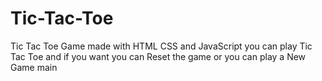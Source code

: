# Tic-Tac-Toe
Tic Tac Toe Game made with HTML CSS and JavaScript you can play Tic Tac Toe and if you want you can Reset the game or you can play a New Game 
main

